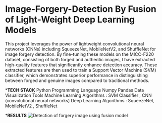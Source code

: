 # Image-Forgery-Detection By Fusion of Light-Weight Deep Learning Models
This project leverages the power of lightweight convolutional neural networks (CNNs) including SqueezeNet, MobileNetV2, and ShuffleNet for image forgery detection. By fine-tuning these models on the MICC-F220 dataset, consisting of both forged and authentic images, I have extracted high-quality features that significantly enhance detection accuracy. These extracted features are then used to train a Support Vector Machine (SVM) classifier, which demonstrates superior performance in distinguishing between forged and genuine images compared to traditional methods.

***TECH STACK** 
Python Programming Language
Numpy
Pandas
Data Visualization Tools
Machine Learning Algorithms : SVM Classifier , CNN (convolutional neural networks)
Deep Learning Algorithms : SqueezeNet, MobileNetV2 , ShuffleNet

***RESULTS**
![ Detection of forgery image using fusion model](image_url)
